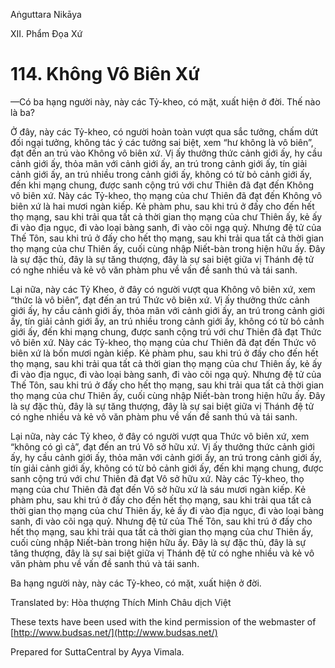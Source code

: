  

Aṅguttara Nikāya

XII. Phẩm Ðọa Xứ

# 114\. Không Vô Biên Xứ

—Có ba hạng người này, này các Tỷ-kheo, có mặt, xuất hiện ở đời. Thế nào là ba?

Ở đây, này các Tỷ-kheo, có người hoàn toàn vượt qua sắc tưởng, chấm dứt đối ngại tưởng, không tác ý các tưởng sai biệt, xem “hư không là vô biên”, đạt đến an trú vào Không vô biên xứ. Vị ấy thưởng thức cảnh giới ấy, hy cầu cảnh giới ấy, thỏa mãn với cảnh giới ấy, an trú trong cảnh giới ấy, tín giải cảnh giới ấy, an trú nhiều trong cảnh giới ấy, không có từ bỏ cảnh giới ấy, đến khi mạng chung, được sanh cộng trú với chư Thiên đã đạt đến Không vô biên xứ. Này các Tỷ-kheo, thọ mạng của chư Thiên đã đạt đến Không vô biên xứ là hai mươi ngàn kiếp. Kẻ phàm phu, sau khi trú ở đấy cho đến hết thọ mạng, sau khi trải qua tất cả thời gian thọ mạng của chư Thiên ấy, kẻ ấy đi vào địa ngục, đi vào loại bàng sanh, đi vào cõi ngạ quỷ. Nhưng đệ tử của Thế Tôn, sau khi trú ở đấy cho hết thọ mạng, sau khi trải qua tất cả thời gian thọ mạng của chư Thiên ấy, cuối cùng nhập Niết-bàn trong hiện hữu ấy. Ðây là sự đặc thù, đây là sự tăng thượng, đây là sự sai biệt giữa vị Thánh đệ tử có nghe nhiều và kẻ vô văn phàm phu về vấn đề sanh thú và tái sanh.

Lại nữa, này các Tỷ Kheo, ở đây có người vượt qua Không vô biên xứ, xem “thức là vô biên”, đạt đến an trú Thức vô biên xứ. Vị ấy thưởng thức cảnh giới ấy, hy cầu cảnh giới ấy, thỏa mãn với cảnh giới ấy, an trú trong cảnh giới ấy, tín giải cảnh giới ấy, an trú nhiều trong cảnh giới ấy, không có từ bỏ cảnh giới ấy, đến khi mạng chung, được sanh cộng trú với chư Thiên đã đạt Thức vô biên xứ. Này các Tỷ-kheo, thọ mạng của chư Thiên đã đạt đến Thức vô biên xứ là bốn mươi ngàn kiếp. Kẻ phàm phu, sau khi trú ở đấy cho đến hết thọ mạng, sau khi trải qua tất cả thời gian thọ mạng của chư Thiên ấy, kẻ ấy đi vào địa ngục, đi vào loại bàng sanh, đi vào cõi ngạ quỷ. Nhưng đệ tử của Thế Tôn, sau khi trú ở đấy cho hết thọ mạng, sau khi trải qua tất cả thời gian thọ mạng của chư Thiên ấy, cuối cùng nhập Niết-bàn trong hiện hữu ấy. Ðây là sự đặc thù, đây là sự tăng thượng, đây là sự sai biệt giữa vị Thánh đệ tử có nghe nhiều và kẻ vô văn phàm phu về vấn đề sanh thú và tái sanh.

Lại nữa, này các Tỷ kheo, ở đây có người vượt qua Thức vô biên xứ, xem “không có gì cả”, đạt đến an trú Vô sở hữu xứ. Vị ấy thưởng thức cảnh giới ấy, hy cầu cảnh giới ấy, thỏa mãn với cảnh giới ấy, an trú trong cảnh giới ấy, tín giải cảnh giới ấy, không có từ bỏ cảnh giới ấy, đến khi mạng chung, được sanh cộng trú với chư Thiên đã đạt Vô sở hữu xứ. Này các Tỷ-kheo, thọ mạng của chư Thiên đã đạt đến Vô sở hữu xứ là sáu mươi ngàn kiếp. Kẻ phàm phu, sau khi trú ở đấy cho đến hết thọ mạng, sau khi trải qua tất cả thời gian thọ mạng của chư Thiên ấy, kẻ ấy đi vào địa ngục, đi vào loại bàng sanh, đi vào cõi ngạ quỷ. Nhưng đệ tử của Thế Tôn, sau khi trú ở đấy cho hết thọ mạng, sau khi trải qua tất cả thời gian thọ mạng của chư Thiên ấy, cuối cùng nhập Niết-bàn trong hiện hữu ấy. Ðây là sự đặc thù, đây là sự tăng thượng, đây là sự sai biệt giữa vị Thánh đệ tử có nghe nhiều và kẻ vô văn phàm phu về vấn đề sanh thú và tái sanh.

Ba hạng người này, này các Tỷ-kheo, có mặt, xuất hiện ở đời.

Translated by: Hòa thượng Thích Minh Châu dịch Việt

These texts have been used with the kind permission of the webmaster of [http://www.budsas.net/](http://www.budsas.net/)

Prepared for SuttaCentral by Ayya Vimala.